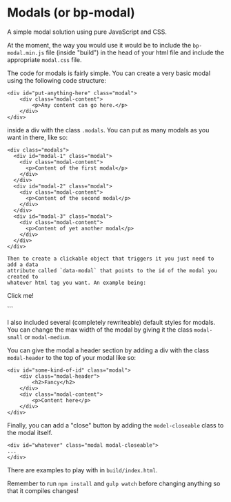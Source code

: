 # Modals (or bp-modal)

A simple modal solution using pure JavaScript and CSS.

At the moment, the way you would use it would be to include the
`bp-modal.min.js` file (inside "build") in the head of your html file and
include the appropriate `modal.css` file.

The code for modals is fairly simple. You can create a very basic modal using
the following code structure:

```
<div id="put-anything-here" class="modal">
	<div class="modal-content">
		<p>Any content can go here.</p>
	</div>
</div>
```

inside a div with the class `.modals`. You can put as many modals as you want in
there, like so:

```
<div class="modals">
  <div id="modal-1" class="modal">
    <div class="modal-content">
      <p>Content of the first modal</p>
    </div>
  </div>
  <div id="modal-2" class="modal">
    <div class="modal-content">
      <p>Content of the second modal</p>
    </div>
  </div>
  <div id="modal-3" class="modal">
    <div class="modal-content">
      <p>Content of yet another modal</p>
    </div>
  </div>
</div>

Then to create a clickable object that triggers it you just need to add a data
attribute called `data-modal` that points to the id of the modal you created to
whatever html tag you want. An example being:

```
<p data-modal="above-modals-id">Click me!</p>
```

I also included several (completely rewriteable) default styles for modals. You
can change the max width of the modal by giving it the class `modal-small` or
`modal-medium`.

You can give the modal a header section by adding a div with the class
`modal-header` to the top of your modal like so:

```
<div id="some-kind-of-id" class="modal">
	<div class="modal-header">
		<h2>Fancy</h2>
	</div>
	<div class="modal-content">
		<p>Content here</p>
	</div>
</div>
```

Finally, you can add a "close" button by adding the `model-closeable` class to
the modal itself.

```
<div id="whatever" class="modal modal-closeable">
...
</div>
```

There are examples to play with in `build/index.html`.

Remember to run `npm install` and `gulp watch` before changing anything so that
it compiles changes!
